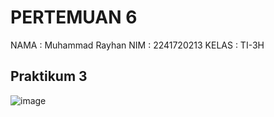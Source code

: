 # PERTEMUAN 6

NAMA    : Muhammad Rayhan
NIM     : 2241720213
KELAS   : TI-3H

## Praktikum 3
![image](https://github.com/user-attachments/assets/036e5d77-1544-4934-a1cc-13485cc1f152)

